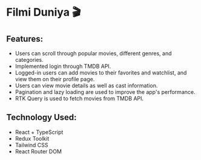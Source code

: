 # Filmi Duniya 🎬

## Features:
* Users can scroll through popular movies, different genres, and categories.
* Implemented login through TMDB API.
* Logged-in users can add movies to their favorites and watchlist, and view  them on their profile page.
* Users can view movie details as well as cast information.
* Pagination and lazy loading are used to improve the app's performance.
* RTK Query is used to fetch movies from TMDB API.




## Technology Used:
* React + TypeScript
* Redux Toolkit
* Tailwind CSS
* React Router DOM
